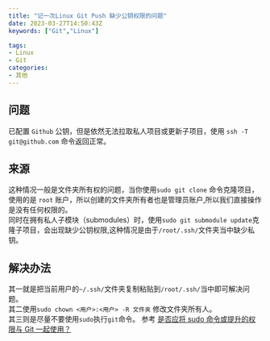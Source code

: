```yaml
---
title: "记一次Linux Git Push 缺少公钥权限的问题"
date: 2023-03-27T14:50:43Z
keywords: ["Git","Linux"]

tags:
- Linux
- Git
categories:
- 其他
---
```


## 问题
已配置 `Github` 公钥，但是依然无法拉取私人项目或更新子项目，使用 `ssh -T git@github.com` 命令返回正常。

## 来源
这种情况一般是文件夹所有权的问题，当你使用`sudo git clone` 命令克隆项目，使用的是 `root` 账户，所以创建的文件夹所有者也是管理员账户,所以我们直接操作是没有任何权限的。  
同时在拥有私人子模块（submodules）时，使用`sudo git submodule update`克隆子项目，会出现缺少公钥权限,这种情况是由于`/root/.ssh/`文件夹当中缺少私钥。

## 解决办法
其一就是把当前用户的`~/.ssh/`文件夹复制粘贴到`/root/.ssh/`当中即可解决问题。  
其二使用`sudo chown <用户>:<用户> -R 文件夹` 修改文件夹所有人。  
其三则是尽量不要使用`sudo`执行`git`命令。 参考 [是否应将 sudo 命令或提升的权限与 Git 一起使用？](https://docs.github.com/zh/authentication/troubleshooting-ssh/error-permission-denied-publickey#should-the-sudo-command-or-elevated-privileges-be-used-with-git)

